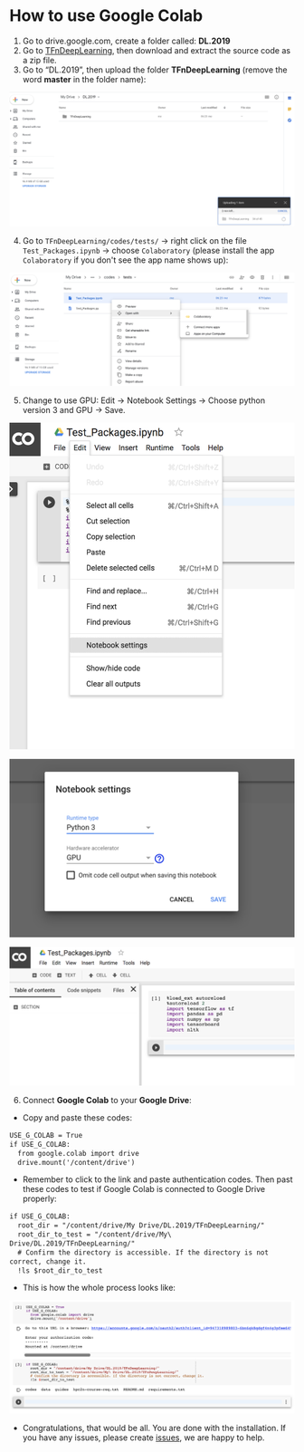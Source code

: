 # How to use Google Colab

1. Go to drive.google.com, create a folder called: **DL.2019**
2. Go to [TFnDeepLearning](https://github.com/ddmatumu/TFnDeepLearning), then download and extract 
the source code as a zip file.
3. Go to “DL.2019”, then upload the folder **TFnDeepLearning** (remove the word **master** in the folder name):

![](./pictures/howto_g_colab/colab1.png)

4. Go to `TFnDeepLearning/codes/tests/` -> right click on the file `Test_Packages.ipynb` -> choose `Colaboratory` 
(please install the app `Colaboratory` if you don't see the app name shows up):

![](./pictures/howto_g_colab/colab2.png)

5. Change to use GPU: Edit -> Notebook Settings -> Choose python version 3 and GPU ->
Save.  

![](./pictures/howto_g_colab/colab3.png)

![](./pictures/howto_g_colab/colab4.png)

![](./pictures/howto_g_colab/colab5.png)

6. Connect **Google Colab** to your **Google Drive**:

- Copy and paste these codes:

~~~~
USE_G_COLAB = True
if USE_G_COLAB:
  from google.colab import drive
  drive.mount('/content/drive')
~~~~

- Remember to click to the link and paste authentication codes. 
Then past these codes to test if Google Colab is connected to Google Drive properly:

~~~~
if USE_G_COLAB:
  root_dir = "/content/drive/My Drive/DL.2019/TFnDeepLearning/"
  root_dir_to_test = "/content/drive/My\ Drive/DL.2019/TFnDeepLearning/"
  # Confirm the directory is accessible. If the directory is not correct, change it.
  !ls $root_dir_to_test
~~~~

- This is how the whole process looks like:

![](./pictures/howto_g_colab/colab6.png)

- Congratulations, that would be all. You are done with the installation. 
If you have any issues, please create [issues](https://github.com/ddmatumu/TFnDeepLearning/issues), we are happy to help.